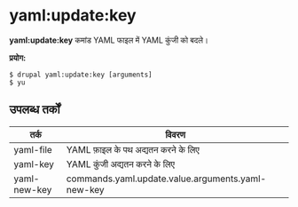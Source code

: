 # yaml:update:key
**yaml:update:key** कमांड YAML फाइल में YAML कुंजी को बदले।

**प्रयोग:**
```
$ drupal yaml:update:key [arguments] 
$ yu  
```

## उपलब्ध तर्कों
तर्क | विवरण
---------|-------------
yaml-file | YAML फ़ाइल के पथ अद्यतन करने के लिए
yaml-key | YAML कुंजी अद्यतन करने के लिए
yaml-new-key | commands.yaml.update.value.arguments.yaml-new-key
